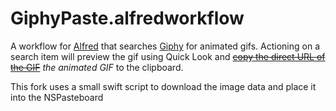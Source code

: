 # Giphy**Paste**.alfredworkflow

A workflow for [Alfred][alfred] that searches [Giphy][giphy] for animated gifs.
Actioning on a search item will preview the gif using Quick Look and [~~copy the direct URL of the GIF~~][older] *the animated GIF* to the clipboard.

This fork uses a small swift script to download the image data and place it into the NSPasteboard

[alfred]: https://www.alfredapp.com/
[giphy]: http://giphy.com/
[older]: https://github.com/kejadlen/giphy.alfredworkflow
